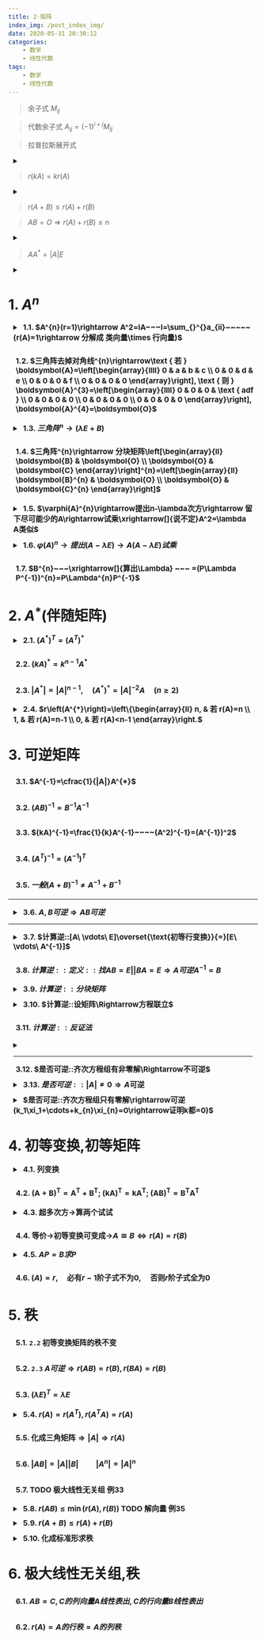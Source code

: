 ```yaml
---
title: 2-矩阵
index_img: /post_index_img/
date: 2020-05-31 20:30:12
categories:
    - 数学
    - 线性代数
tags:
    - 数学
    - 线性代数
---
```


<style> summary{ outline:none; } summary h2{ display: inline; margin-left:0px !important; border-left: 0px !important; } h2{ font-size: 15px !important; border-radius: 5px !important; padding: 5px !important; background-color: #00000000 !important; border-left: solid 10px #00000000 !important; } details{ margin: 10px !important; margin-left:0px !important; border-left: solid 10px #ffffff55 !important; border-radius: 5px !important; } details summary::-webkit-details-marker { display: none !important; } </style>


> 余子式 $M_{ij}$

> 代数余子式 $A_{ij}=(-1)^{i+j}M_{ij}$

> 拉普拉斯展开式 

<details>
<summary></summary>

$$
\begin{array}{l}
\left|\begin{array}{cc}
\mathbf{A} & * \\
\boldsymbol{O} & \boldsymbol{B}
\end{array}\right|=\left|\begin{array}{cc}
\boldsymbol{A} & \boldsymbol{O} \\
* & \boldsymbol{B}
\end{array}\right|=|\boldsymbol{A}| \cdot|\boldsymbol{B}| \\
\left|\begin{array}{cc}
\boldsymbol{O} & \boldsymbol{A} \\
\boldsymbol{B} & *
\end{array}\right|=\left|\begin{array}{cc}
* & \boldsymbol{A} \\
\boldsymbol{B} & \boldsymbol{O}
\end{array}\right|=(-1)^{mn}\boldsymbol{A} \cdot|\boldsymbol{B}|
\end{array}
$$

</details>

> $r(kA)=kr(A)$

<details>
<summary></summary>

$$
\begin{aligned}
   1. \quad& \overbrace{r(A+E)+r(A-E)\leqslant n}^{A^2=E;(A+E)(A-e)=0;AB=O\rightarrow r(A)+r(B)\leqslant n}\\
   2. \quad& \overbrace{r(A+E)+r(A-E)=}^{r(kA)=kr(A)}\overbrace{r(A+E)+r(E-A)\geqslant}^{r(A+B)\leqslant r(A)+r(B)} r(A+E+E-A)=r(2E)=n\\
    \Rightarrow \quad&r(A+E)+r(A-E)=E
\end{aligned}
$$

</details>

> $r(A+B)\leqslant r(A)+r(B)$

> $AB=O\Rightarrow r(A)+r(B)\leqslant n$

<details>
<summary></summary>

$$
r(A)=n-1\Rightarrow|A|=O\Rightarrow\overbrace{|A|E=O\Rightarrow}^{AA^{*}=|A|E}\overbrace{AA^{*}=O\Rightarrow}^{AB=O\Rightarrow r(A)+r(B)\leqslant n}\overbrace{r(A)+r(A^{*})\leqslant n\Rightarrow}^{r(A)=n-1}r(A^{*})\leqslant 1
$$

</details>

> $AA^{*}=|A|E$

<details>
<summary></summary>

$$
r(A)=n-1\Rightarrow|A|=O\Rightarrow\overbrace{|A|E=O\Rightarrow}^{AA^{*}=|A|E}\overbrace{AA^{*}=O\Rightarrow}^{AB=O\Rightarrow r(A)+r(B)\leqslant n}\overbrace{r(A)+r(A^{*})\leqslant n\Rightarrow}^{r(A)=n-1}r(A^{*})\leqslant 1
$$

</details>

# 1. $A^{n}$


<details> 
<summary>

## 1.1. $A^{n}(r=1)\rightarrow A^2=lA~~~l=\sum_{}^{}a_{ii}~~~~~(r(A)=1\rightarrow 分解成 类向量\times 行向量)$


</summary>

$$
\begin{aligned}
  r(A)=1\Rightarrow & 每行都成比例
\end{aligned}
$$

![](2-%E7%9F%A9%E9%98%B5/2020-07-27-11-43-12.png)

</details>

## 1.2. $三角阵去掉对角线^{n}\rightarrow\text { 若 } \boldsymbol{A}=\left[\begin{array}{llll} 0 & a & b & c \\ 0 & 0 & d & e \\ 0 & 0 & 0 & f \\ 0 & 0 & 0 & 0 \end{array}\right], \text { 则 } \boldsymbol{A}^{3}=\left[\begin{array}{llll} 0 & 0 & 0 & \text { adf } \\ 0 & 0 & 0 & 0 \\ 0 & 0 & 0 & 0 \\ 0 & 0 & 0 & 0 \end{array}\right], \boldsymbol{A}^{4}=\boldsymbol{O}$

<details> 
<summary>

## 1.3. $三角阵^{n}\rightarrow (\lambda E+B)$

</summary>

![](2-%E7%9F%A9%E9%98%B5/2020-07-27-14-05-20.png)

![](2-%E7%9F%A9%E9%98%B5/2020-07-27-14-09-25.png)

</details>

## 1.4. $三角阵^{n}\rightarrow 分块矩阵\left[\begin{array}{ll} \boldsymbol{B} & \boldsymbol{O} \\ \boldsymbol{O} & \boldsymbol{C} \end{array}\right]^{n}=\left[\begin{array}{ll} \boldsymbol{B}^{n} & \boldsymbol{O} \\ \boldsymbol{O} & \boldsymbol{C}^{n} \end{array}\right]$

<details> 
<summary>


## 1.5. $\varphi(A)^{n}\rightarrow提出n-\lambda次方\rightarrow 留下尽可能少的A\rightarrow试乘\xrightarrow[]{说不定}A^2=\lambda A类似$

</summary>

$$
\begin{aligned}
  :: ~~& A^{n}-2A^{n-1}=?\\
  & A^{n-2}(A^2-2A)\Rightarrow 计算2A\xrightarrow[]{A^2=2A}A^2-2A=O
\end{aligned}
$$

</details>


<details> 
<summary>

## 1.6. $\varphi(A)^{n}\rightarrow 提出(A-\lambda E)\rightarrow A(A-\lambda E)试乘$

</summary>

$$
\begin{aligned}
  ::~~ & A^{n}-2A^{n-1}=0\\
  & A(A-2E)
\end{aligned}
$$

</details>

## 1.7. $B^{n}~~~\xrightarrow[]{算出\Lambda} ~~~ =(P\Lambda P^{-1})^{n}=P\Lambda^{n}P^{-1}$

# 2. $A^{*}$(伴随矩阵)

<details> 
<summary>

## 2.1. $(A^{*})^{T}=(A^{T})^{*}$

</summary>

$$
\begin{aligned}
   & (A^*)^T=(|A|A^{-1})^T=|A|(A^{-1})^T=|A|(A^T)^{-1}=|A^T|(A^T)^{-1}=(A^T)^*
\end{aligned}
$$

</details>

## 2.2. $(k A)^{*}=k^{n-1} A^{*}$

## 2.3. $\left|A^{*}\right|=|A|^{n-1}, \quad\left(A^{*}\right)^{*}=|A|^{-2} A \quad(n \geqslant 2)$



<details>
<summary>

## 2.4. $r\left(A^{*}\right)=\left\{\begin{array}{ll} n, & 若 r(A)=n \\ 1, & 若 r(A)=n-1 \\ 0, & 若 r(A)<n-1 \end{array}\right.$

</summary>

$$
\begin{aligned}
   证明: \quad &r(A)=n\Rightarrow|A|\neq 0\xrightarrow[]{|A^{*}|=|A|^{n-1}} \Rightarrow |A^{*}|\neq 0\Rightarrow r(A^*)=n\\
   & r(A)=n-1\Rightarrow 存在n-1阶子式不为零\Rightarrow \begin{cases}
      AA^*=|A|E=O\Rightarrow r(A)+r(A^*)\leqslant n \Rightarrow r(A^*)\geqslant 1\\
     存在A_{ij}不为零\Rightarrow r(A^*)\geqslant 1
   \end{cases}\Rightarrow r(A^*)=1\\
   & r(A)<n-1\Rightarrow A的n-1阶子式全为零 \Rightarrow r(A^*)=0
\end{aligned}
$$

</details>

# 3. 可逆矩阵

## 3.1. $A^{-1}=\cfrac{1}{|A|}A^{*}$

## 3.2. $(AB)^{-1}=B^{-1}A^{-1}$

## 3.3. $(kA)^{-1}=\frac{1}{k}A^{-1}~~~~(A^2)^{-1}=(A^{-1})^2$

## 3.4. $(A^T)^{-1}=(A^{-1})^T$

## 3.5. $一般(A+B)^{-1}\neq A^{-1}+B^{-1}$

---

<details> 
<summary>

## 3.6. $A,B可逆\Rightarrow AB可逆$

</summary>

$$
\begin{aligned}
   & |A|,|B|\neq 0\Rightarrow |A||B|\neq 0\Rightarrow |AB|\neq 0
\end{aligned}
$$

</details>


---

<details>
<summary>

## 3.7. $计算逆::[A\ \vdots\ E]\overset{\text{初等行变换}}{=}[E\ \vdots\ A^{-1}]$

</summary>

下三角->上三角

</details>



## 3.8. $计算逆::定义:: 找AB=E || BA=E\Rightarrow A可逆 A^{-1}=B$


<details>
<summary>

## 3.9. $计算逆::分块矩阵$

 </summary>

$$
\begin{aligned}
   & \left[\begin{array}{cc}
B & O \\
O & C
\end{array}\right]^{-1}=\left[\begin{array}{cc}
B^{-1} & O \\
O & C^{-1}
\end{array}\right] ;\left[\begin{array}{cc}
0 & B \\
C & O
\end{array}\right]^{-1}=\left[\begin{array}{cc}
0 & C^{-1} \\
B^{-1} & O
\end{array}\right]\\
& \left[\begin{array}{cc}
B & O \\
O & C
\end{array}\right]^{n}=\left[\begin{array}{cc}
B^{n} & 0 \\
0 & C^{n}
\end{array}\right] 
\end{aligned}
$$
</details>


<details>
<summary>

## 3.10. $计算逆::设矩阵\Rightarrow方程联立$

</summary>

$$
\boldsymbol{H}^{-1}=\left[\begin{array}{ll}
\boldsymbol{X} & \boldsymbol{Y} \\
\boldsymbol{Z} & \boldsymbol{W}
\end{array}\right],
\left[\begin{array}{ll}
\mathbf{A} & \boldsymbol{0} \\
\boldsymbol{C} & \boldsymbol{B}
\end{array}\right]\left[\begin{array}{ll}
\boldsymbol{X} & \boldsymbol{Y} \\
\boldsymbol{Z} & \boldsymbol{W}
\end{array}\right]=\left[\begin{array}{cc}
\boldsymbol{E}_{\boldsymbol{m}} & \boldsymbol{O} \\
\boldsymbol{o} & \boldsymbol{E}_{\mathfrak{n}}
\end{array}\right]\\
\left\{\begin{array}{l}
\boldsymbol{A X}=\boldsymbol{E} \\
\boldsymbol{A} \boldsymbol{Y}=\boldsymbol{0} \\
\boldsymbol{C} \boldsymbol{X}+\boldsymbol{B} \boldsymbol{Z}=\boldsymbol{0} \\
\boldsymbol{C} \boldsymbol{Y}+\boldsymbol{B W}=\boldsymbol{E}
\end{array}\right.\Rightarrow \left\{\begin{array}{l}
\boldsymbol{X}=\mathbf{A}^{-1} \\
\mathbf{Y}=\boldsymbol{O} \\
\boldsymbol{Z}=-\boldsymbol{B}^{-1} \boldsymbol{C A}^{-1} \\
\boldsymbol{W}=\boldsymbol{B}^{-1}
\end{array}\right.
$$

</details>

## 3.11. $计算逆::反证法$

<details>
<summary>

---


## 3.12. $是否可逆::齐次方程组有非零解\Rightarrow不可逆$

</summary>

$$
\begin{aligned}
A^2+2A-3E=(A+3E)(A-E)=O\Rightarrow (A+3E)x=0\text{有非零解}\Rightarrow |A+3E|=0\Rightarrow(A+3E)\text{不可逆}
\end{aligned}
$$

---

$$
\begin{aligned}
:: & E+AB\text{可逆}=>E+BA\text{可逆}\\
\text{设不可逆}: & (E+BA)\eta = 0,(\eta \neq 0)\\
& \eta +BA\eta = 0 \Rightarrow (A\eta)+AB(A\eta)=0\Rightarrow(E+AB)(A\eta)=0\\
& \Rightarrow (E+AB)x=0 \text{有非零解}\Rightarrow E+AB\text{可逆}\rightarrow \text{矛盾}
\end{aligned}
$$

</details>


<details>
<summary>

## 3.13. $是否可逆::|A|\neq 0\Rightarrow A\text{可逆}$

</summary>

$$A^{-1}+B^{-1}=EA^{-1}+B^{-1}E=B^{-1}BA^{-1}+B^{-1}AA^{-1}=B^{-1}(B+A)A^{-1}$$

</details>

<details> 
<summary>

## $是否可逆::齐次方程组只有零解\rightarrow可逆(k_1\xi_1+\cdots+k_{n}\xi_{n}=0\rightarrow证明k都=0)$

</summary>

![](2-%E7%9F%A9%E9%98%B5/2020-07-28-22-02-27.png)
![](2-%E7%9F%A9%E9%98%B5/2020-07-28-22-02-39.png)

</details>

# 4. 初等变换,初等矩阵

<details>
<summary>

## 4.1. 列变换

</summary>

$$
Q=\left[a_{1}, a_{2}-a_{1}, 2 a_{3}\right]=[a_{1}, a_{2}, a_{3}]
{\left[\begin{array}{lll}
1 & -1 & 0 \\
0 & 1 & 0 \\
0 & 0 & 2
\end{array}\right]}=P\left[\begin{array}{ccc}
1 & -1 & 0 \\
0 & 1 & 0 \\
0 & 0 & 2
\end{array}\right]
$$

</details>


## 4.2. $(\boldsymbol{A}+\boldsymbol{B})^{\mathrm{T}}=\boldsymbol{A}^{\mathrm{T}}+\boldsymbol{B}^{\mathrm{T}};\ (\boldsymbol{k} \boldsymbol{A})^{\mathrm{T}}=\boldsymbol{k}\boldsymbol{A}^{\mathrm{T}};\  (\boldsymbol{A} \boldsymbol{B})^{\mathrm{T}}=\boldsymbol{B}^{\mathrm{T}} \mathbf{A}^{\mathrm{T}}$


<details>
<summary>

## 4.3. 超多次方->算两个试试

</summary>

$$
\left[\begin{array}{lll}
0 & 0 & 1 \\ 0 & 1 & 0 \\ 1 & 0 & 0
\end{array}\right]^{2 n}=\left[\begin{array}{lll}
1 & 0 & 0 \\ 0 & 1 & 0 \\ 0 & 0 & 1
\end{array}\right],\left[\begin{array}{lll}
0 & 0 & 1 \\ 0 & 1 & 0 \\ 1 & 0 & 0
\end{array}\right]^{2 n+1}=\left[\begin{array}{lll}
0 & 0 & 1 \\ 0 & 1 & 0 \\ 1 & 0 & 0
\end{array}\right]\\
\left[\begin{array}{lll}
1 & 0 & 0 \\ 0 & 1 & 0 \\ 0 & 2 & 1
\end{array}\right]^{n}=\left[\begin{array}{lll}
1 & 0 & 0 \\ 0 & 1 & 0 \\ 0 & 2 n & 1
\end{array}\right]
$$

</details>

## 4.4. 等价->初等变换可变成->$A\cong B\Leftrightarrow r(A)=r(B)$


<details>
<summary>

## 4.5. $AP=B求P$

</summary>

$$
\text{即}AX=B\text{的解}\\
[\mathbf{A} \mid \mathbf{B}]=\left[\begin{array}{ccc:ccc}
1 & 2 & 2 & 1 & 2 & 2 \\ 1 & 3 & 0 & 0 & 1 & 1 \\ 2 & 7 & -2 & -1 & 1 & 1
\end{array}\right]-\left[\begin{array}{ccc:ccc}
1 & 0 & 6 & 3 & 4 & 4 \\ 0 & 1 & -2 & -1 & -1 & -1 \\ 0 & 0 & 0 & 0 & 0 & 0
\end{array}\right]\\
\text { 故 } \mathbf{P}=\left[\begin{array}{ccc}
3-6 k_{1} & 4-6 k_{2} & 4-6 k_{3} \\ -1+2 k_{1} & -1+2 k_{2} & -1+2 k_{3} \\ k_{1} & k_{2} & k_{3}
\end{array}\right]\\
|\boldsymbol{P}|=\left|\begin{array}{ccc}
3-6 k_{1} & 4-6 k_{2} & 4-6 k_{3} \\ -1+2 k_{1} & -1+2 k_{2} & -1+2 k_{3} \\ k_{1} & k_{2} & k_{3}
\end{array}\right|=\left|\begin{array}{ccc}
3 & 4 & 4 \\ -1 & -1 & -1 \\ k_{1} & k_{2} & k_{3}
\end{array}\right|=k_{3}-k_{2} \neq 0(题目要可逆的)
$$

</details>



## 4.6. $(A)=r,\quad \text{必有}r-1\text{阶子式不为}0,\quad \text{否则}r\text{阶子式全为}0$

# 5. 秩

## 5.1. `2.2` 初等变换矩阵的秩不变

## 5.2. `2.3` $A可逆\Rightarrow r(AB)=r(B),r(BA)=r(B)$

## 5.3. $(\lambda E)^{T}=\lambda E$


<details>
<summary>

## 5.4. $r(A)=r(A^T),r(A^TA)=r(A)$

</summary>

证明: 4-7

---

$$
\begin{aligned}
    & r(A)=r(A|b)\\
   \Rightarrow \enspace & r(A^T)=r(\begin{bmatrix}
   A^T \\ b^T
   \end{bmatrix})
\end{aligned}
$$

</details>

## 5.5. $\text{化成三角矩阵}\Rightarrow |A| \Rightarrow r(A)$

## 5.6. $|AB|=|A||B|\qquad |A^{n}|=|A|^{n}$

## 5.7. TODO 极大线性无关组 例33


<details>
<summary>

## 5.8. $r(AB)\leqslant \min(r(A),r(B))$ TODO 解向量 例35

</summary>

$$
\begin{aligned}
  证明: \quad  & AB=C,\\
  &C由A线性表出,r(C)\leqslant A列秩=r(A),\\
  &C由B线性表出,r(C)\leqslant B行秩=r(B)
\end{aligned}
$$

</details>


<details>
<summary>

## 5.9. $r(A+B)\leqslant r(A)+r(B)$

</summary>

证明见3-向量-4

</details>

<details> 
<summary>

## 5.10. 化成标准形求秩

</summary>

$$
\begin{aligned}
   & \left\{\begin{array}{r}
a x_{1}+b x_{2}+c x_{3}=y_{1} \\ x_{2}=y_{2} \\ x_{3}=y_{3}
\end{array}\right.即\left\{\begin{array}{l}
x_{1}=\frac{1}{a}\left(y_{1}-b y_{2}-c y_{3}\right) \\ x_{2}=y_{2} \\ x_{3}=y_{3}
\end{array}\right.\\
& f=\left(a x_{1}+b x_{2}+c x_{3}\right)^{2}=y_{1}^{2}, \text { 则 } r(f)=1
\end{aligned}
$$

</details>



# 6. 极大线性无关组,秩

## 6.1. $AB=C,C的列向量A线性表出,C的行向量B线性表出$

## 6.2. $r(A)=A的行秩=A的列秩$
